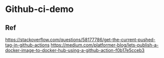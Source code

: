 # Github-ci-demo

## Ref
https://stackoverflow.com/questions/58177786/get-the-current-pushed-tag-in-github-actions
https://medium.com/platformer-blog/lets-publish-a-docker-image-to-docker-hub-using-a-github-action-f0b17e5cceb3